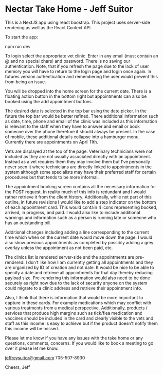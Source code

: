 # Nectar Take Home - Jeff Suitor

This is a NextJS app using react boostrap. This project uses server-side rendering as well as the React Context API.

To start the app:

npm run dev

To login select the appropriate vet clinic. Enter in any email (must contain an @ and no special chars) and password. There is no saving our authentication. Note, that if you refresh the page due to the lack of user memory you will have to return to the login page and login once again. In futures version authentication and remembering the user would prevent this from being an issue.

You will be dropped into the home screen for the current date. There is a floating action button in the bottom right but appointments can also be booked using the add appointment buttons. 

The desired date is selected in the top bar using the date picker. In the future the top bar would be better refined. There additional information such as date, time, phone and email of the clinic was included as this information is relevant to the staff when they have to answer and email or book someone over the phone therefore it should always be present. In the case of mobile, these additional details collapse into a hamburger menu. Currently there are appointments on April 11th.

Vets are displayed at the top of the page. Veterinary technicians were not included as they are not usually associated directly with an appointment. Instead as a vet requires them they may involve them but I've personally never seen it where technicians are directly linked to appointments in the system although some specialists may have their preferred staff for certain procedures but that tends to be more informal. 

The appointment booking screen contains all the necessary information for the POST request. In reality much of this info is redundant and I would rather retrieve it from the client history. Additionally, while not part of this outline, in future revisions I would like to add a step indicator on the bottom of each appointment card. This would contain 4 icons representing booked, arrived, in progress, and paid. I would also like to include additional warnings and information such as a person is running late or someone who has an outstanding bill.

Additional changes including adding a line corresponding to the current time which when on the current date would move down the page. I would also show previous appointments as completed by possibly adding a grey overlay unless the appointment as not been paid, etc. 

The clinics list is rendered server-side and the appointments are pre-rendered. I don't like how I am currently getting all appointments and they are organized by ID of creation and not date. It would be nice to be able to specify a date and retrieve all appointments for that day thereby reducing payload size. Pre-rendering this information would also need to be done securely as right now due to the lack of security anyone on the system could migrate to a clinic address and retrieve their appointment info. 

Also, I think that there is information that would be more important to capture in these cards. For example medications which may conflict with various treatments from a medical perspective. Additionally, products / services that produce high margins such as tick/flea medication and vaccines should be included in the card and clearly visible to the vets and staff as this income is easy to achieve but if the product doesn't notify them this income will be missed.

Please let me know if you have any issues with the take home or any questions, comments, concerns. If you would like to book a meeting to go over it please let me know.

jeffreysuitor@gmail.com
705-507-8930

Cheers,
Jeff